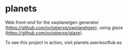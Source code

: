 # planets

Web front-end for the swplanetgen generator (https://github.com/octoberxp/swplanetgen), using glaze (https://github.com/octoberxp/glaze).

To see this project in action, visit planets.aseriesoftub.es

